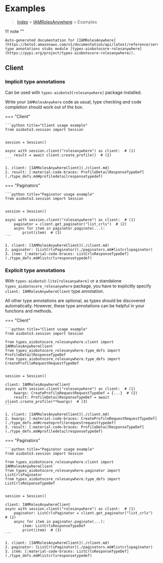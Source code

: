 # Examples

> [Index](../README.md) > [IAMRolesAnywhere](./README.md) > Examples

!!! note ""

    Auto-generated documentation for [IAMRolesAnywhere](https://boto3.amazonaws.com/v1/documentation/api/latest/reference/services/rolesanywhere.html#IAMRolesAnywhere)
    type annotations stubs module [types-aiobotocore-rolesanywhere](https://pypi.org/project/types-aiobotocore-rolesanywhere/).

## Client

### Implicit type annotations

Can be used with `types-aioboto3[rolesanywhere]` package installed.

Write your `IAMRolesAnywhere` code as usual,
type checking and code completion should work out of the box.



=== "Client"

    ```python title="Client usage example"
    from aioboto3.session import Session


    session = Session()

    async with session.client("rolesanywhere") as client:  # (1)
        result = await client.create_profile()  # (2)
    ```

    1. client: [IAMRolesAnywhereClient](./client.md)
    2. result: [:material-code-braces: ProfileDetailResponseTypeDef](./type_defs.md#profiledetailresponsetypedef) 



=== "Paginators"

    ```python title="Paginator usage example"
    from aioboto3.session import Session


    session = Session()

    async with session.client("rolesanywhere") as client:  # (1)
        paginator = client.get_paginator("list_crls")  # (2)
        async for item in paginator.paginate(...):
            print(item)  # (3)
    ```

    1. client: [IAMRolesAnywhereClient](./client.md)
    2. paginator: [ListCrlsPaginator](./paginators.md#listcrlspaginator)
    3. item: [:material-code-braces: ListCrlsResponseTypeDef](./type_defs.md#listcrlsresponsetypedef) 




### Explicit type annotations

With `types-aioboto3-lite[rolesanywhere]`
or a standalone `types_aiobotocore_rolesanywhere` package, you have to explicitly specify
`client: IAMRolesAnywhereClient` type annotation.

All other type annotations are optional, as types should be discovered automatically.
However, these type annotations can be helpful in your functions and methods.


=== "Client"

    ```python title="Client usage example"
    from aioboto3.session import Session

    from types_aiobotocore_rolesanywhere.client import IAMRolesAnywhereClient
    from types_aiobotocore_rolesanywhere.type_defs import ProfileDetailResponseTypeDef
    from types_aiobotocore_rolesanywhere.type_defs import CreateProfileRequestRequestTypeDef


    session = Session()

    client: IAMRolesAnywhereClient
    async with session.client("rolesanywhere") as client:  # (1)
        kwargs: CreateProfileRequestRequestTypeDef = {...}  # (2)
        result: ProfileDetailResponseTypeDef = await client.create_profile(**kwargs)  # (3)
    ```

    1. client: [IAMRolesAnywhereClient](./client.md)
    2. kwargs: [:material-code-braces: CreateProfileRequestRequestTypeDef](./type_defs.md#createprofilerequestrequesttypedef) 
    3. result: [:material-code-braces: ProfileDetailResponseTypeDef](./type_defs.md#profiledetailresponsetypedef) 



=== "Paginators"

    ```python title="Paginator usage example"
    from aioboto3.session import Session

    from types_aiobotocore_rolesanywhere.client import IAMRolesAnywhereClient
    from types_aiobotocore_rolesanywhere.paginator import ListCrlsPaginator
    from types_aiobotocore_rolesanywhere.type_defs import ListCrlsResponseTypeDef


    session = Session()

    client: IAMRolesAnywhereClient
    async with session.client("rolesanywhere") as client:  # (1)
        paginator: ListCrlsPaginator = client.get_paginator("list_crls")  # (2)
        async for item in paginator.paginate(...):
            item: ListCrlsResponseTypeDef
            print(item)  # (3)
    ```

    1. client: [IAMRolesAnywhereClient](./client.md)
    2. paginator: [ListCrlsPaginator](./paginators.md#listcrlspaginator)
    3. item: [:material-code-braces: ListCrlsResponseTypeDef](./type_defs.md#listcrlsresponsetypedef) 





